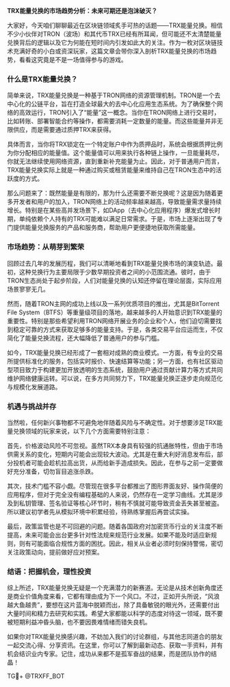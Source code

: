 **TRX能量兑换的市场趋势分析：未来可期还是泡沫破灭？**

大家好，今天咱们聊聊最近在区块链领域炙手可热的话题——TRX能量兑换。相信不少小伙伴对TRON（波场）和其代币TRX已经有所耳闻，但可能还不太清楚能量兑换背后的逻辑以及它为何能在短时间内引发如此大的关注。作为一枚对区块链技术充满好奇的小白或资深玩家，这篇文章会带你深入剖析TRX能量兑换的市场趋势，看看这究竟是不是一场值得参与的游戏。

### **什么是TRX能量兑换？**

简单来说，TRX能量兑换是一种基于TRON网络的资源管理机制。TRON是一个去中心化的公链平台，旨在打造全球最大的去中心化应用生态系统。为了确保整个网络的高效运行，TRON引入了“能量”这一概念。当你在TRON网络上进行交易时，比如转账、部署智能合约等操作，都需要消耗一定数量的能量。而这些能量并非无限供应，而是需要通过质押TRX来获得。

具体而言，当你将TRX锁定在一个特定账户中作为质押品时，系统会根据质押比例为你分配相应的能量值。这个能量值可以用来执行各种链上操作，一旦能量耗尽，你就无法继续使用网络资源，直到重新补充能量为止。因此，对于普通用户而言，TRX能量兑换实际上就是一种通过购买或租赁能量来维持自己在TRON生态中的活跃度的方式。

那么问题来了：既然能量是有限的，那为什么还需要不断兑换呢？这是因为随着更多开发者和用户的加入，TRON网络上的活动频率越来越高，导致能量需求量持续增长。特别是在某些高并发场景下，如DApp（去中心化应用程序）爆发式增长时期，单纯依赖个人持有的TRX可能难以满足日常需求。于是，市场上逐渐出现了专门提供能量兑换服务的产品和服务商，帮助用户更便捷地获取所需能量。

### **市场趋势：从萌芽到繁荣**

回顾过去几年的发展历程，我们可以清晰地看到TRX能量兑换市场的演变轨迹。最初，这种兑换行为主要局限于少数早期投资者之间的小范围流通。彼时，由于TRON生态尚处于起步阶段，人们对能量兑换的认知还停留在理论层面，实际应用场景寥寥无几。

然而，随着TRON主网的成功上线以及一系列优质项目的推出，尤其是BitTorrent File System（BTFS）等重量级项目的落地，越来越多的人开始意识到TRX能量的重要性。特别是那些希望利用TRON网络开展业务的企业和个人，他们迫切需要找到稳定可靠的方式来获取足够多的能量支持。于是，各类交易平台应运而生，不仅简化了能量兑换流程，还大幅降低了普通用户的参与门槛。

如今，TRX能量兑换已经形成了一套相对成熟的商业模式。一方面，有专业的交易所提供标准化的服务，包括实时报价、快速结算等功能；另一方面，也有社区驱动型项目致力于构建更加开放透明的生态系统，鼓励用户通过贡献计算力等方式共同维护网络健康运转。可以说，在多方共同努力下，TRX能量兑换正逐步走向规范化与规模化发展道路。

### **机遇与挑战并存**

当然啦，任何新兴事物都不可避免地伴随着风险与不确定性。对于想要涉足TRX能量兑换领域的玩家来说，以下几个方面需要特别注意：

首先，价格波动风险不可忽视。虽然TRX本身具有较强的抗通胀特性，但由于市场供需关系的变化，短期内可能会出现较大波动。尤其是在重大利好消息发布后，部分投机者可能会趁机拉高出货，从而给新手造成损失。因此，在参与之前一定要做好充分准备，切勿盲目追涨杀跌。

其次，技术门槛不容小觑。尽管现在很多平台都推出了图形界面友好、操作简便的应用程序，但对于完全没有编程基础的人来说，仍然存在一定学习曲线。尤其是涉及到私钥管理、签名验证等核心环节时，稍有不慎就可能导致资金丢失甚至被盗。所以建议初学者先从模拟环境中积累经验，待熟练掌握后再尝试实操。

最后，政策监管也是不可回避的问题。随着各国政府对加密货币行业的关注度不断提高，未来可能会出台更多针对性法规来规范行业发展。如果不能及时适应新规则，则有可能面临合规性方面的困扰。因此，相关从业者必须时刻保持警惕，密切关注政策动向，提前做好应对预案。

### **结语：把握机会，理性投资**

综上所述，TRX能量兑换无疑是一个充满潜力的新赛道。无论是从技术创新角度还是商业价值角度来看，它都有理由成为下一个风口。不过，正如开头所说，“风浪越大鱼越贵”，要想在这片蓝海中脱颖而出，除了具备敏锐的眼光外，还需要付出大量时间和精力去研究和实践。希望大家都能以科学的态度对待这一领域，既不要被短期利益冲昏头脑，也不要因畏难情绪而错失良机。

如果你对TRX能量兑换感兴趣，不妨加入我们的讨论群组，与其他志同道合的朋友一起交流心得、分享资讯。在这里，你可以了解到最新动态、获取一手资料，并有机会结识业内专家。记住，成功从来都不是孤军奋战的结果，而是团队协作的结晶！

TG💪+ @TRXFF_BOT